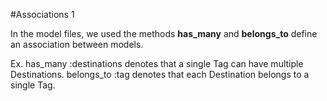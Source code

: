 #Associations 1 

In the model files, we used the methods **has_many** and **belongs_to** define an association between models.

Ex. has_many :destinations denotes that a single Tag can have multiple Destinations.
    belongs_to :tag denotes that each Destination belongs to a single Tag.
